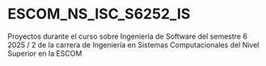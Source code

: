 # ESCOM_NS_ISC_S6252_IS
Proyectos durante el curso sobre Ingeniería de Software del semestre 6 2025 / 2 de la carrera de Ingeniería en Sistemas Computacionales del Nivel Superior en la ESCOM
